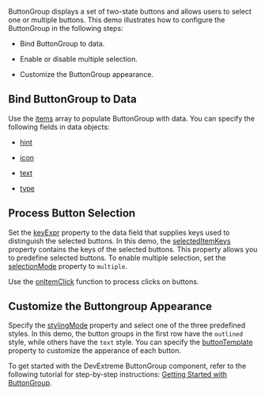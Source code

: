 ButtonGroup displays a set of two-state buttons and allows users to select one or multiple buttons. This demo illustrates how to configure the ButtonGroup in the following steps:

- Bind ButtonGroup to data.

- Enable or disable multiple selection.

- Customize the ButtonGroup appearance.

## Bind ButtonGroup to Data

Use the [items](/Documentation/ApiReference/UI_Components/dxButtonGroup/Configuration/items/) array to populate ButtonGroup with data. You can specify the following fields in data objects: 

- [hint](/Documentation/ApiReference/UI_Components/dxButtonGroup/Configuration/items/#hint)

- [icon](/Documentation/ApiReference/UI_Components/dxButtonGroup/Configuration/items/#icon)

- [text](/Documentation/ApiReference/UI_Components/dxButtonGroup/Configuration/items/#text)

- [type](/Documentation/ApiReference/UI_Components/dxButtonGroup/Configuration/items/#type)

## Process Button Selection

Set the [keyExpr](/Documentation/ApiReference/UI_Components/dxButtonGroup/Configuration/#keyExpr) property to the data field that supplies keys used to distinguish the selected buttons. In this demo, the [selectedItemKeys](/Documentation/ApiReference/UI_Components/dxButtonGroup/Configuration/#selectedItemKeys) property contains the keys of the selected buttons. This property allows you to predefine selected buttons. To enable multiple selection, set the [selectionMode](/Documentation/ApiReference/UI_Components/dxButtonGroup/Configuration/#selectionMode) property to `multiple`.

Use the [onItemClick](/Documentation/ApiReference/UI_Components/dxButtonGroup/Configuration/#onItemClick) function to process clicks on buttons.

## Customize the Buttongroup Appearance

Specify the [stylingMode](/Documentation/ApiReference/UI_Components/dxButtonGroup/Configuration/#stylingMode) property and select one of the three predefined styles. In this demo, the button groups in the first row have the `outlined` style, while others have the `text` style. You can specify the [buttonTemplate](/Documentation/ApiReference/UI_Components/dxButtonGroup/Configuration/#buttonTemplate) property to customize the apperance of each button.

To get started with the DevExtreme ButtonGroup component, refer to the following tutorial for step-by-step instructions: [Getting Started with ButtonGroup](/Documentation/Guide/UI_Components/ButtonGroup/Getting_Started_with_ButtonGroup/).